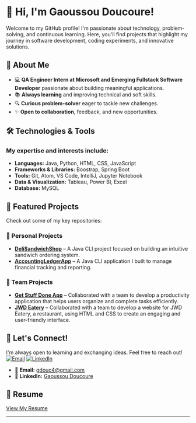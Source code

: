 # 👋 Hi, I'm Gaoussou Doucoure!  
Welcome to my GitHub profile! I'm passionate about technology, problem-solving, and continuous learning. Here, you'll find projects that highlight my journey in software development, coding experiments, and innovative solutions.

## 🚀 About Me  
- 💻 **QA Engineer Intern at Microsoft and Emerging Fullstack Software Developer** passionate about building meaningful applications.  
- 📚 **Always learning** and improving technical and soft skills.  
- 🔍 **Curious problem-solver** eager to tackle new challenges.  
- ✨ **Open to collaboration**, feedback, and new opportunities.  

## 🛠 Technologies & Tools  
### My expertise and interests include:  
- **Languages:** Java, Python, HTML, CSS, JavaScript  
- **Frameworks & Libraries:** Boostrap, Spring Boot
- **Tools:** Git, Atom, VS Code, IntelliJ, Jupyter Notebook
- **Data & Visualization:** Tableau, Power BI, Excel
- **Database:** MySQL  

## 📌 Featured Projects  
Check out some of my key repositories:  

### 🔹 Personal Projects  
- **[DeliSandwichShop](https://github.com/GaoussouDoucoure/DeliSandwichApp)** – A Java CLI project focused on building an intuitive sandwich ordering system.
- **[AccountingLedgerApp](https://github.com/GaoussouDoucoure/AccountingLedgerApp)** – A Java CLI application I built to manage financial tracking and reporting.

### 🔹 Team Projects  
- **[Get Stuff Done App](https://github.com/GaoussouDoucoure/get-stuff-done-app)** – Collaborated with a team to develop a productivity application that helps users organize and complete tasks efficiently.
- **[JWD Eatery](https://github.com/GaoussouDoucoure/JWD-Eatery)** – Collaborated with a team to develop a website for JWD Eatery, a restaurant, using HTML and CSS to create an engaging and user-friendly interface.

## 💬 Let's Connect!  
I'm always open to learning and exchanging ideas. Feel free to reach out! 
[![Email](https://img.shields.io/badge/EMAIL-blue?style=flat-square&logo=gmail)](mailto:gdouc4@gmail.com)
[![LinkedIn](https://img.shields.io/badge/LINKEDIN-blue?style=flat-square&logo=linkedin)](https://www.linkedin.com/in/gaoussou-doucoure/)

- 📧 **Email:** [gdouc4@gmail.com](mailto:gdouc4@gmail.com)  
- 💼 **LinkedIn:** [Gaoussou Doucoure](https://www.linkedin.com/in/gaoussou-doucoure/)  

## 📄 Resume
[View My Resume](https://drive.google.com/file/d/1yf26G221ntMlbqsGVaS8QcRKhKhuhyTN/view?usp=sharing)

---
